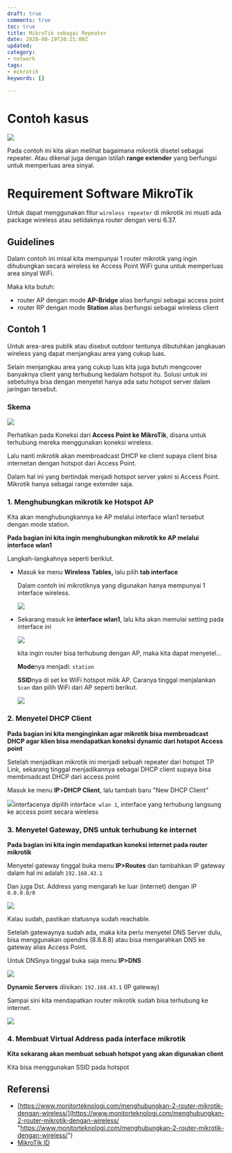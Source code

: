 ```yaml
---
draft: true
comments: true
toc: true
title: MikroTik sebagai Repeater
date: 2020-08-19T20:21:00Z
updated: 
category:
- network
tags:
- mikrotik
keywords: []

---
```

# Contoh kasus

![](/images/screenshot-from-2020-08-20-15-09-51.png)

Pada contoh ini kita akan melihat bagaimana mikrotik disetel sebagai repeater. Atau dikenal juga dengan istilah **range extender** yang berfungsi untuk memperluas area sinyal.

# Requirement Software MikroTik

Untuk dapat menggunakan fitur `wireless repeater` di mikrotik ini musti ada package wireless atau setidaknya router dengan versi 6.37.

## Guidelines

Dalam contoh ini misal kita mempunyai 1 router mikrotik yang ingin dihubungkan secara wireless ke Access Point WiFi guna untuk memperluas area sinyal WiFi.

Maka kita butuh:

* router AP dengan mode **AP-Bridge** alias berfungsi sebagai access point
* router RP dengan mode **Station** alias berfungsi sebagai wireless client

## Contoh 1

Untuk area-area publik atau disebut outdoor tentunya dibutuhkan jangkauan wireless yang dapat menjangkau area yang cukup luas.

Selain menjangkau area yang cukup luas kita juga butuh mengcover banyaknya client yang terhubung kedalam hotspot itu. Solusi untuk ini sebetulnya bisa dengan menyetel hanya ada satu hotspot server dalam jaringan tersebut.

### Skema

![](/images/untitled-document.jpg)

Perhatikan pada Koneksi dari **Access Point ke MikroTik**, disana untuk terhubung mereka menggunakan koneksi wireless. 

Lalu nanti mikrotik akan membroadcast DHCP ke client supaya client bisa internetan dengan hotspot dari Access Point.

Dalam hal ini yang bertindak menjadi hotspot server yakni si Access Point. Mikrotik hanya sebagai range extender saja.

### 1. Menghubungkan mikrotik ke Hotspot AP

Kita akan menghubungkannya ke AP melalui interface wlan1 tersebut dengan mode station. 

**Pada bagian ini kita ingin menghubungkan mikrotik ke AP melalui interface wlan1**

Langkah-langkahnya seperti berikiut.

* Masuk ke menu **Wireless Tables,** lalu pilih **tab interface**

  Dalam contoh ini mikrotiknya yang digunakan hanya mempunyai 1 interface wireless. 

  ![](/images/screenshot-from-2020-08-20-17-03-13.png)
* Sekarang masuk ke **interface wlan1**, lalu kita akan memulai setting pada interface ini

  ![](/images/screenshot-from-2020-08-20-17-23-16.png)

  kita ingin router bisa terhubung dengan AP, maka kita dapat menyetel...

  **Mode**nya menjadi: `station`

  **SSID**nya di set ke WiFi hotspot milik AP. Caranya tinggal menjalankan `Scan` dan pilih WiFi dari AP seperti berikut.

  ![](/images/screenshot-from-2020-08-20-17-06-20.png)

### 2. Menyetel DHCP Client

**Pada bagian ini kita menginginkan agar mikrotik bisa membroadcast DHCP agar klien bisa mendapatkan koneksi dynamic dari hotspot Access point**

Setelah menjadikan mikrotik ini menjadi sebuah repeater dari hotspot TP Link, sekarang tinggal menjadikannya sebagai DHCP client supaya bisa membroadcast DHCP dari access point

Masuk ke menu **IP**>**DHCP Client**, lalu tambah baru "New DHCP Client"

![](/images/screenshot-from-2020-08-20-17-32-13.png)interfacenya dipilih interface` wlan 1`, interface yang terhubung langsung ke access point secara wireless

### 3. Menyetel Gateway, DNS untuk terhubung ke internet

**Pada bagian ini kita ingin mendapatkan koneksi internet pada router mikrotik**

Menyetel gateway tinggal buka menu **IP>Routes** dan tambahkan IP gateway dalam hal ini adalah `192.168.43.1`

Dan juga Dst. Address yang mengarah ke luar (internet) dengan IP `0.0.0.0/0`

![](/images/screenshot-from-2020-08-20-17-40-33.png)

Kalau sudah, pastikan statusnya sudah reachable.

Setelah gatewaynya sudah ada, maka kita perlu menyetel DNS Server dulu, bisa menggunakan opendns (8.8.8.8) atau bisa mengarahkan DNS ke gateway alias Access Point.

Untuk DNSnya tinggal buka saja menu **IP>DNS**

![](/images/screenshot-from-2020-08-20-17-38-16.png)

**Dynamic Servers** diisikan: `192.168.43.1` (IP gateway)

Sampai sini kita mendapatkan router mikrotik sudah bisa terhubung ke internet.

![](/images/screenshot-from-2020-08-20-20-18-46.png)

### 4. Membuat Virtual Address pada interface mikrotik

**Kita sekarang akan membuat sebuah hotspot yang akan digunakan client**

Kita bisa menggunakan SSID pada hotspot

## Referensi

* [https://www.monitorteknologi.com/menghubungkan-2-router-mikrotik-dengan-wireless/](https://www.monitorteknologi.com/menghubungkan-2-router-mikrotik-dengan-wireless/ "https://www.monitorteknologi.com/menghubungkan-2-router-mikrotik-dengan-wireless/")
* [MikroTIk ID](http://www.mikrotik.co.id/artikel_lihat.php?id=47#:\~:text=Mode%20WDS-Slave,menggunakan%201%20card%20wireless%20card. "MikroTik ID")